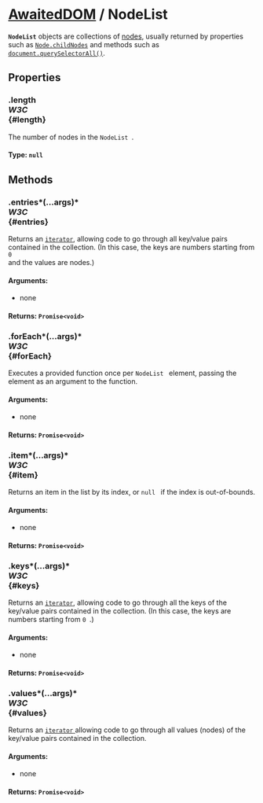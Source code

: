 # [AwaitedDOM](/docs/basic-interfaces/awaited-dom) <span>/</span> NodeList

<div class='overview'><span class="seoSummary"><strong><code>NodeList</code></strong> objects are collections of <a href="/en-US/docs/Glossary/Node/DOM">nodes</a>, usually returned by properties such as <a href="/en-US/docs/Web/API/Node/childNodes" title="The Node.childNodes read-only property returns a live NodeList of child nodes of the given element where the first child node is assigned index 0."><code>Node.childNodes</code></a> and methods such as <a href="/en-US/docs/Web/API/Document/querySelectorAll" title="The Document method querySelectorAll() returns a static (not live) NodeList representing a list of the document's elements that match the specified group of selectors."><code>document.querySelectorAll()</code></a>.</span></div>

## Properties

### .length <div class="specs"><i>W3C</i></div> {#length}

The number of nodes in the <code>NodeList
</code>.

#### **Type**: `null`

## Methods

### .entries*(...args)* <div class="specs"><i>W3C</i></div> {#entries}

Returns an <a href="/en-US/docs/Web/JavaScript/Reference/Iteration_protocols" title="A couple of additions to ECMAScript 2015 aren't new built-ins or syntax, but protocols. These protocols can be implemented by any object respecting some conventions."><code>iterator</code></a>, allowing code to go through all key/value pairs contained in the collection. (In this case, the keys are numbers starting from <code>0
</code> and the values are nodes.)

#### **Arguments**:


 - none

#### **Returns**: `Promise<void>`

### .forEach*(...args)* <div class="specs"><i>W3C</i></div> {#forEach}

Executes a provided function once per <code>NodeList
</code> element, passing the element as an argument to the function.

#### **Arguments**:


 - none

#### **Returns**: `Promise<void>`

### .item*(...args)* <div class="specs"><i>W3C</i></div> {#item}

Returns an item in the list by its index, or <code>null
</code> if the index is out-of-bounds.

#### **Arguments**:


 - none

#### **Returns**: `Promise<void>`

### .keys*(...args)* <div class="specs"><i>W3C</i></div> {#keys}

Returns an <a href="/en-US/docs/Web/JavaScript/Reference/Iteration_protocols" title="A couple of additions to ECMAScript 2015 aren't new built-ins or syntax, but protocols. These protocols can be implemented by any object respecting some conventions."><code>iterator</code></a>, allowing code to go through all the keys of the key/value pairs contained in the collection. (In this case, the keys are numbers starting from <code>0
</code>.)

#### **Arguments**:


 - none

#### **Returns**: `Promise<void>`

### .values*(...args)* <div class="specs"><i>W3C</i></div> {#values}

Returns an <a href="/en-US/docs/Web/JavaScript/Reference/Iteration_protocols" title="A couple of additions to ECMAScript 2015 aren't new built-ins or syntax, but protocols. These protocols can be implemented by any object respecting some conventions."><code>iterator</code>
</a> allowing code to go through all values (nodes) of the key/value pairs contained in the collection.

#### **Arguments**:


 - none

#### **Returns**: `Promise<void>`
